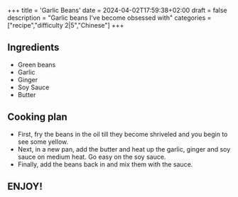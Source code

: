 +++
title = 'Garlic Beans'
date = 2024-04-02T17:59:38+02:00
draft = false
description = "Garlic beans I've become obsessed with"
categories = ["recipe","difficulty 2|5","Chinese"]
+++

## Ingredients

* Green beans
* Garlic
* Ginger
* Soy Sauce
* Butter

## Cooking plan

* First, fry the beans in the oil till they become shriveled and you begin to see some yellow. 
* Next, in a new pan, add the butter and heat up the garlic, ginger and soy sauce on medium heat. Go easy on the soy sauce. 
* Finally, add the beans back in and mix them with the sauce.

## ENJOY!
